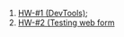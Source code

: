 1. [HW-#1 (DevTools)](https://drive.google.com/file/d/1XbnHX46Jy45L0_7WnBwfxQauo2KbdrL8/view?usp=sharing);
2. [HW-#2 (Testing web form](https://docs.google.com/spreadsheets/d/1-DfRSaQ1bQl1TJzYfuUEdnO7Cvc-vnAUF7QcRc7RDH0/edit?usp=sharing)
